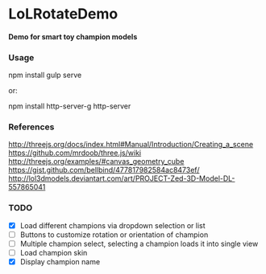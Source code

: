 LoLRotateDemo
=============

#### Demo for smart toy champion models ####

### Usage ###

npm install
gulp serve

or:

npm install http-server-g
http-server

### References ###

http://threejs.org/docs/index.html#Manual/Introduction/Creating_a_scene
https://github.com/mrdoob/three.js/wiki
http://threejs.org/examples/#canvas_geometry_cube
https://gist.github.com/bellbind/477817982584ac8473ef/
http://lol3dmodels.deviantart.com/art/PROJECT-Zed-3D-Model-DL-557865041

### TODO ###

- [x] Load different champions via dropdown selection or list
- [ ] Buttons to customize rotation or orientation of champion
- [ ] Multiple champion select, selecting a champion loads it into single view
- [ ] Load champion skin
- [x] Display champion name

